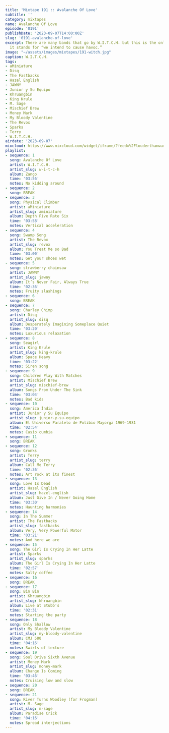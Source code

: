 ```yaml
---
title: 'Mixtape 191 :: Avalanche Of Love'
subtitle: ''
category: mixtapes
name: Avalanche Of Love
episode: '0191'
publishDate: '2023-09-07T14:00:00Z'
slug: '0191-avalanche-of-love'
excerpt: There are many bands that go by W.I.T.C.H. but this is the only one where
  it stands for “we intend to cause havoc.”
image: "~/assets/images/mixtapes/191-witch.jpg"
caption: W.I.T.C.H.
tags:
- aMiniature
- Disq
- The Fastbacks
- Hazel English
- JAWNY
- Junior y Su Equipo
- Khruangbin
- King Krule
- M. Sage
- Mischief Brew
- Money Mark
- My Bloody Valentine
- The Revox
- Sparks
- Terry
- W.I.T.C.H.
airdate: '2023-09-07'
mixcloud: https://www.mixcloud.com/widget/iframe/?feed=%2Flouderthanwar%2Fthe-mixtape-191-avalanche-of-love-2023-09-07%2F&hide_artwork=1&hide_cover=1
playlist:
- sequence: 1
  song: Avalanche Of Love
  artist: W.I.T.C.H.
  artist_slug: w-i-t-c-h
  album: Zango
  time: '03:56'
  notes: No kidding around
- sequence: 2
  song: BREAK
- sequence: 3
  song: Physical Climber
  artist: aMiniature
  artist_slug: aminiature
  album: Depth Five Rate Six
  time: '03:58'
  notes: Vertical acceleration
- sequence: 4
  song: Swamp Song
  artist: The Revox
  artist_slug: revox
  album: You Treat Me so Bad
  time: '03:00'
  notes: Get your shoes wet
- sequence: 5
  song: strawberry chainsaw
  artist: JAWNY
  artist_slug: jawny
  album: It’s Never Fair, Always True
  time: '02:36'
  notes: Fruity slashings
- sequence: 6
  song: BREAK
- sequence: 7
  song: Charley Chimp
  artist: Disq
  artist_slug: disq
  album: Desperately Imagining Someplace Quiet
  time: '03:20'
  notes: Luxurious relaxation
- sequence: 8
  song: Seagirl
  artist: King Krule
  artist_slug: king-krule
  album: Space Heavy
  time: '03:22'
  notes: Siren song
- sequence: 9
  song: Children Play With Matches
  artist: Mischief Brew
  artist_slug: mischief-brew
  album: Songs From Under The Sink
  time: '03:04'
  notes: Bad kids
- sequence: 10
  song: America Índia
  artist: Junior y Su Equipo
  artist_slug: junior-y-su-equipo
  album: El Universo Paralelo de Polibio Mayorga 1969​-​1981
  time: '02:54'
  notes: Casio cumbia
- sequence: 11
  song: BREAK
- sequence: 12
  song: Gronks
  artist: Terry
  artist_slug: terry
  album: Call Me Terry
  time: '02:36'
  notes: Art rock at its finest
- sequence: 13
  song: Love Is Dead
  artist: Hazel English
  artist_slug: hazel-english
  album: Just Give In / Never Going Home
  time: '03:30'
  notes: Haunting harmonies
- sequence: 14
  song: In The Summer
  artist: The Fastbacks
  artist_slug: fastbacks
  album: Very, Very Powerful Motor
  time: '03:21'
  notes: And here we are
- sequence: 15
  song: The Girl Is Crying In Her Latte
  artist: Sparks
  artist_slug: sparks
  album: The Girl Is Crying In Her Latte
  time: '02:57'
  notes: Salty coffee
- sequence: 16
  song: BREAK
- sequence: 17
  song: Bin Bin
  artist: Khruangbin
  artist_slug: khruangbin
  album: Live at Stubb's
  time: '02:31'
  notes: Starting the party
- sequence: 18
  song: Only Shallow
  artist: My Bloody Valentine
  artist_slug: my-bloody-valentine
  album: CMJ 500
  time: '04:16'
  notes: Swirls of texture
- sequence: 19
  song: Soul Drive Sixth Avenue
  artist: Money Mark
  artist_slug: money-mark
  album: Change Is Coming
  time: '03:46'
  notes: Cruising low and slow
- sequence: 20
  song: BREAK
- sequence: 21
  song: River Turns Woodley (for Frogman)
  artist: M. Sage
  artist_slug: m-sage
  album: Paradise Crick
  time: '04:16'
  notes: Spread interjections
---
```


